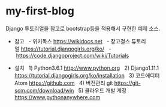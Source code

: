 # my-first-blog

Django 튜토리얼을 참고로 bootstrap등을 적용해서 구현한 예제 소스.

- 참고
  - 위키독스 https://wikidocs.net
  - 장고걸스 튜토리얼 https://tutorial.djangogirls.org/ko/
  - https://code.djangoproject.com/wiki/Tutorials

- 설치
  1) Python3.6.1 http://www.python.org
  2) Django1.11.1 https://tutorial.djangogirls.org/ko/installation
  3) 코드에디터 Atom https://github.com
  4) 버전관리 git https://git-scm.com/download/win
  5) 클라우드 개발 계정 https://www.pythonanywhere.com